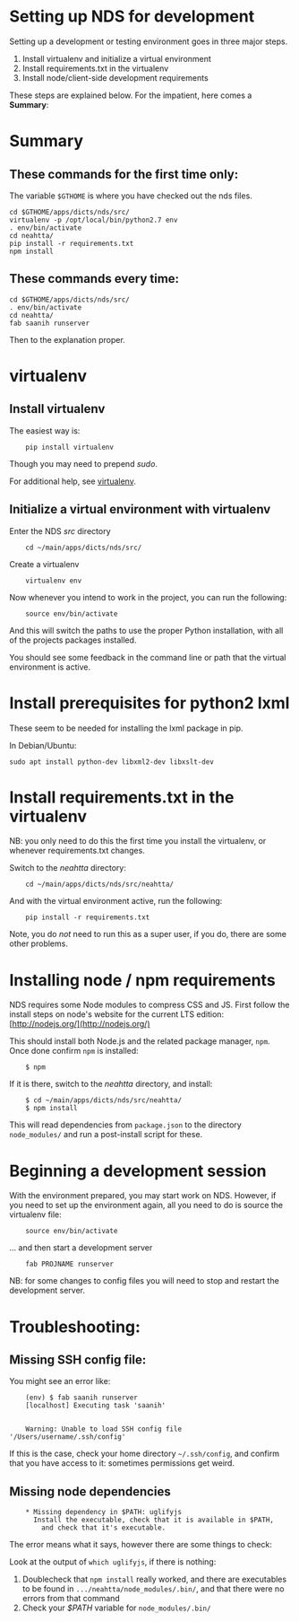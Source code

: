 # Setting up NDS for development

Setting up a development or testing environment goes in three major steps.


1. Install virtualenv and initialize a virtual environment
1. Install requirements.txt in the virtualenv
1. Install node/client-side development requirements

These steps are explained below. For the impatient, here comes a **Summary**:


# Summary


## These commands for the first time only:

The variable `$GTHOME` is where you have checked out the nds files.

```
cd $GTHOME/apps/dicts/nds/src/
virtualenv -p /opt/local/bin/python2.7 env
. env/bin/activate
cd neahtta/
pip install -r requirements.txt
npm install
``` 

## These commands every time:

``` 
cd $GTHOME/apps/dicts/nds/src/
. env/bin/activate
cd neahtta/
fab saanih runserver
```


Then to the explanation proper.



#  virtualenv

## Install virtualenv

The easiest way is: 


```
    pip install virtualenv
```


Though you may need to prepend *sudo*.


For additional help, see [virtualenv](https://pypi.python.org/pypi/virtualenv).


##  Initialize a virtual environment with virtualenv


Enter the NDS *src* directory


```
    cd ~/main/apps/dicts/nds/src/
```


Create a virtualenv


```
    virtualenv env
```


Now whenever you intend to work in the project, you can run the following:


```
    source env/bin/activate
```


And this will switch the paths to use the proper Python installation, with all
of the projects packages installed.


You should see some feedback in the command line or path that the virtual
environment is active.

#  Install prerequisites for python2 lxml

These seem to be needed for installing the lxml package in pip.

In Debian/Ubuntu:

```
sudo apt install python-dev libxml2-dev libxslt-dev
```

#  Install requirements.txt in the virtualenv


NB: you only need to do this the first time you install the virtualenv, or
whenever requirements.txt changes.


Switch to the *neahtta* directory:


```
    cd ~/main/apps/dicts/nds/src/neahtta/
```


And with the virtual environment active, run the following:


```
    pip install -r requirements.txt
```


Note, you do *not* need to run this as a super user, if you do, there are some
other problems.


#  Installing node / npm requirements


NDS requires some Node modules to compress CSS and JS. First follow the install
steps on node's website for the current LTS edition: [http://nodejs.org/](http://nodejs.org/)


This should install both Node.js and the related package manager, `npm`. Once
done confirm `npm` is installed:


```
    $ npm
```


If it is there, switch to the *neahtta* directory, and install:


```
    $ cd ~/main/apps/dicts/nds/src/neahtta/
    $ npm install
```


This will read dependencies from `package.json` to the directory
`node_modules/` and run a post-install script for these.


#  Beginning a development session


With the environment prepared, you may start work on NDS. However, if you need
to set up the environment again, all you need to do is source the virtualenv
file:


```
    source env/bin/activate
```


... and then start a development server


```
    fab PROJNAME runserver
```


NB: for some changes to config files you will need to stop and restart the
development server.


#  Troubleshooting:


##  Missing SSH config file:


You might see an error like:


```
    (env) $ fab saanih runserver
    [localhost] Executing task 'saanih'


    Warning: Unable to load SSH config file '/Users/username/.ssh/config'
```


If this is the case, check your home directory `~/.ssh/config`, and confirm
that you have access to it: sometimes permissions get weird.


##  Missing node dependencies


```
    * Missing dependency in $PATH: uglifyjs
      Install the executable, check that it is available in $PATH,
        and check that it's executable.
```


The error means what it says, however there are some things to check:


Look at the output of `which uglifyjs`, if there is nothing:

1. Doublecheck that `npm install` really worked, and there are executables to be found in `.../neahtta/node_modules/.bin/`, and that there were no errors from that command
1. Check your *$PATH* variable for `node_modules/.bin/`






